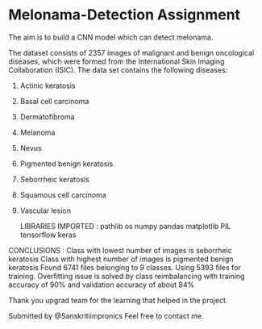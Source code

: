 # Melonama-Detection Assignment

The aim is to build a CNN model which can detect melonama.

The dataset consists of 2357 images of malignant and benign oncological diseases, which were formed from the International Skin Imaging Collaboration (ISIC).
The data set contains the following diseases:
1. Actinic keratosis
2. Basal cell carcinoma
3. Dermatofibroma
4. Melanoma
5. Nevus
6. Pigmented benign keratosis
7. Seborrheic keratosis
8. Squamous cell carcinoma
9. Vascular lesion

    LIBRARIES IMPORTED :
pathlib
os
numpy
pandas
matplotlib
PIL
tensorflow
keras

  CONCLUSIONS :
Class with lowest number of images is seborrheic keratosis
Class with highest number of images is pigmented benign keratosis
Found 6741 files belonging to 9 classes.
Using 5393 files for training.
Overfitting issue is solved by class reimbalancing with training accuracy of 90% and validation accuracy of about 84%

Thank you upgrad team for the learning that helped in the project.

Submitted by @Sanskritiimpronics
Feel free to contact me.

